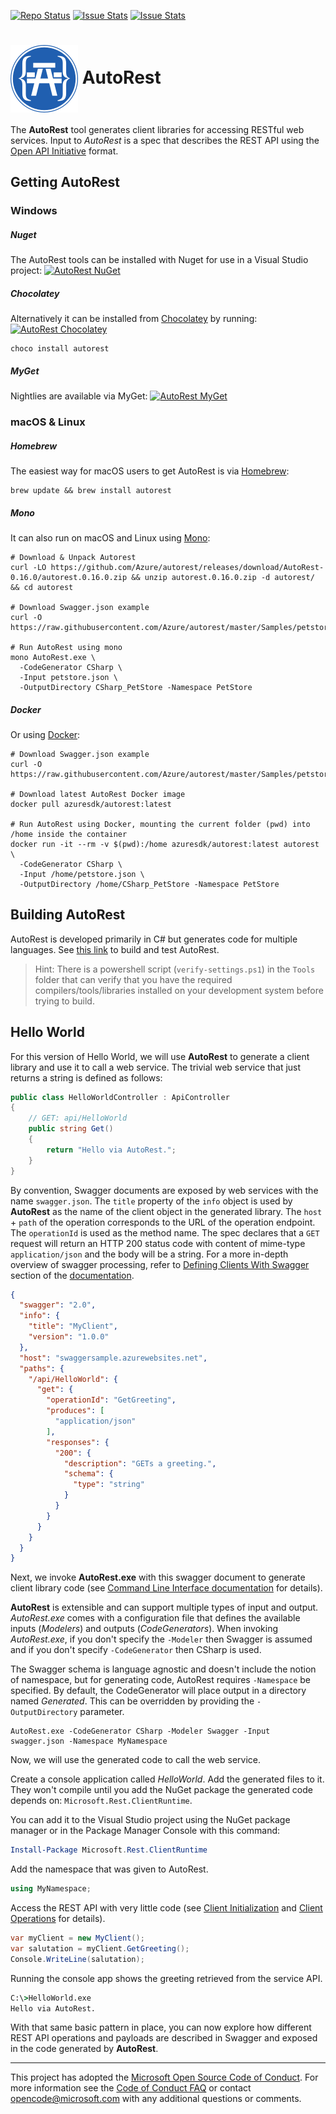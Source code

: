 [![Repo Status](http://img.shields.io/travis/Azure/autorest/dev.svg?style=flat-square&label=build)](https://travis-ci.org/Azure/autorest) [![Issue Stats](http://issuestats.com/github/Azure/autorest/badge/pr?style=flat-square)](http://issuestats.com/github/Azure/autorest) [![Issue Stats](http://issuestats.com/github/Azure/autorest/badge/issue?style=flat-square)](http://issuestats.com/github/Azure/autorest)

# <img align="center" src="https://raw.githubusercontent.com/Azure/autorest/master/docs/images/autorest-small-flat.png">  AutoRest

The **AutoRest** tool generates client libraries for accessing RESTful web services. Input to *AutoRest* is a spec that describes the REST API using the [Open API Initiative](https://github.com/OAI/OpenAPI-Specification) format.

## Getting AutoRest
### Windows
##### Nuget
The AutoRest tools can be installed with Nuget for use in a Visual Studio project:
[![AutoRest NuGet](https://img.shields.io/nuget/v/autorest.svg?style=flat-square)](https://www.nuget.org/packages/autorest/)
##### Chocolatey
Alternatively it can be installed from [Chocolatey](https://chocolatey.org/) by running:
[![AutoRest Chocolatey](https://img.shields.io/chocolatey/v/autorest.svg?style=flat-square)](https://chocolatey.org/packages/AutoRest)

    choco install autorest

##### MyGet
Nightlies are available via MyGet:
[![AutoRest MyGet](https://img.shields.io/myget/autorest/vpre/autorest.svg?style=flat-square)](https://www.myget.org/gallery/autorest)

### macOS & Linux
##### Homebrew
The easiest way for macOS users to get AutoRest is via [Homebrew](https://brew.sh/):
    
    brew update && brew install autorest

##### Mono
It can also run on macOS and Linux using [Mono](http://www.mono-project.com/download):
```
# Download & Unpack Autorest
curl -LO https://github.com/Azure/autorest/releases/download/AutoRest-0.16.0/autorest.0.16.0.zip && unzip autorest.0.16.0.zip -d autorest/ && cd autorest

# Download Swagger.json example
curl -O https://raw.githubusercontent.com/Azure/autorest/master/Samples/petstore/petstore.json

# Run AutoRest using mono
mono AutoRest.exe \
  -CodeGenerator CSharp \
  -Input petstore.json \
  -OutputDirectory CSharp_PetStore -Namespace PetStore
```
##### Docker
Or using [Docker](https://docs.docker.com/engine/installation):
```
# Download Swagger.json example
curl -O https://raw.githubusercontent.com/Azure/autorest/master/Samples/petstore/petstore.json

# Download latest AutoRest Docker image
docker pull azuresdk/autorest:latest

# Run AutoRest using Docker, mounting the current folder (pwd) into /home inside the container
docker run -it --rm -v $(pwd):/home azuresdk/autorest:latest autorest \
  -CodeGenerator CSharp \
  -Input /home/petstore.json \
  -OutputDirectory /home/CSharp_PetStore -Namespace PetStore
```
## Building AutoRest
AutoRest is developed primarily in C# but generates code for multiple languages. See [this link](docs/developer/guide/building-code.md) to build and test AutoRest.

> Hint: There is a powershell script (`verify-settings.ps1`) in the `Tools` folder that can verify that you have the required compilers/tools/libraries installed on your development system before trying to build.

## Hello World
For this version  of Hello World, we will use **AutoRest** to generate a client library and use it to call a web service. The trivial web service that just returns a string is defined as follows:
```C#
public class HelloWorldController : ApiController
{
    // GET: api/HelloWorld
    public string Get()
    {
        return "Hello via AutoRest.";
    }
}
```
By convention, Swagger documents are exposed by web services with the name `swagger.json`.  The `title` property of the `info` object is used by **AutoRest**  as the name of the client object in the generated library. The `host` + `path` of the operation corresponds to the URL of the operation endpoint. The `operationId` is used as the method name. The spec declares that a `GET` request will return an HTTP 200 status code with content of mime-type `application/json` and the body will be a string. For a more in-depth overview of swagger processing, refer to [Defining Clients With Swagger](docs/developer/guide/defining-clients-swagger.md) section of the [documentation](docs).

```json
{
  "swagger": "2.0",
  "info": {
    "title": "MyClient",
    "version": "1.0.0"
  },
  "host": "swaggersample.azurewebsites.net",
  "paths": {
    "/api/HelloWorld": {
      "get": {
        "operationId": "GetGreeting",
        "produces": [
          "application/json"
        ],
        "responses": {
          "200": {
            "description": "GETs a greeting.",
            "schema": {
              "type": "string"
            }
          }
        }
      }
    }
  }
}
```
Next, we invoke **AutoRest.exe** with this swagger document to generate client library code (see [Command Line Interface documentation](docs/user/cli.md) for details).

**AutoRest** is extensible and can support multiple types of input and output. *AutoRest.exe* comes with a configuration file that defines the available inputs (*Modelers*) and outputs (*CodeGenerators*). When invoking *AutoRest.exe*, if you don't specify the `-Modeler` then Swagger is assumed and if you don't specify `-CodeGenerator` then CSharp is used.

The Swagger schema is language agnostic and doesn't include the notion of namespace, but for generating code, AutoRest requires `-Namespace` be specified.  By default, the CodeGenerator will place output in a directory named *Generated*. This can be overridden by providing the `-OutputDirectory` parameter.

```
AutoRest.exe -CodeGenerator CSharp -Modeler Swagger -Input swagger.json -Namespace MyNamespace
```

Now, we will use the generated code to call the web service.

Create a console application called *HelloWorld*. Add the generated files to it. They won't compile until you add the NuGet package the generated code depends on: `Microsoft.Rest.ClientRuntime`.

You can add it to the Visual Studio project using the NuGet package manager or in the Package Manager Console with this command:
```PowerShell
Install-Package Microsoft.Rest.ClientRuntime
```

Add the namespace that was given to AutoRest.
```C#
using MyNamespace;
```
Access the REST API with very little code (see [Client Initialization](docs/client/init.md) and [Client Operations](docs/client/ops.md) for details).
```C#
var myClient = new MyClient();
var salutation = myClient.GetGreeting();
Console.WriteLine(salutation);
```
Running the console app shows the greeting retrieved from the service API.
```bat
C:\>HelloWorld.exe
Hello via AutoRest.
```

With that same basic pattern in place, you can now explore how different REST API operations and payloads are described in Swagger and exposed in the code generated by **AutoRest**.

---
This project has adopted the [Microsoft Open Source Code of Conduct](https://opensource.microsoft.com/codeofconduct/). For more information see the [Code of Conduct FAQ](https://opensource.microsoft.com/codeofconduct/faq/) or contact [opencode@microsoft.com](mailto:opencode@microsoft.com) with any additional questions or comments.
